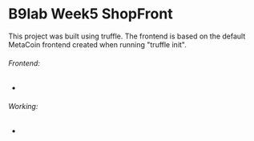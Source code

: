 # B9lab Week5 ShopFront

This project was built using truffle. The frontend is based on the default MetaCoin frontend created when running "truffle init".

###### Frontend:
* 
 
###### Working:
* 



